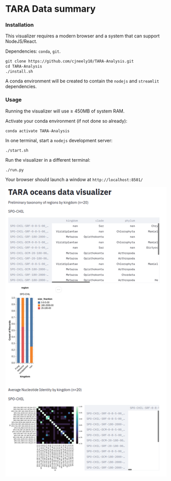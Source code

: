 # TARA Data summary

### Installation

This visualizer requires a modern browser and a system that can support NodeJS/React.

Dependencies: `conda`, `git`.

```
git clone https://github.com/cjneely10/TARA-Analysis.git
cd TARA-Analysis
./install.sh
```

A conda environment will be created to contain the `nodejs` and `streamlit` dependencies.

### Usage

Running the visualizer will use &ge; 450MB of system RAM.

Activate your conda environment (if not done so already):

```
conda activate TARA-Analysis
```

In one terminal, start a `nodejs` development server:

```
./start.sh
```

Run the visualizer in a different terminal:

```
./run.py
```

Your browser should launch a window at `http://localhost:8501/`

![](https://github.com/cjneely10/TARA-Analysis/blob/main/assets/main-image.png)
